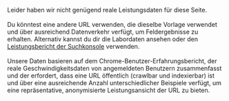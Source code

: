 Leider haben wir nicht genügend reale Leistungsdaten für diese Seite. <br><br> Du könntest eine andere URL verwenden, die dieselbe Vorlage verwendet und über ausreichend Datenverkehr verfügt, um Feldergebnisse zu  erhalten. Alternativ kannst du dir die Labordaten ansehen oder den [Leistungsbericht der Suchkonsole](https://support.google.com/webmasters/answer/7576553?hl=en&ref_topic=9384513) verwenden. <br><br> Unsere Daten basieren auf dem Chrome-Benutzer-Erfahrungsbericht, der reale Geschwindigkeitsdaten von angemeldeten Benutzern zusammenfasst und der erfordert, dass eine URL öffentlich (crawlbar und indexierbar) ist und über eine ausreichende Anzahl unterschiedlicher Beispiele verfügt, um eine repräsentative, anonymisierte Leistungsansicht der URL zu bieten.
